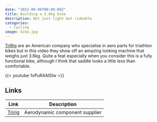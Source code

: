 ```yaml
---
date: "2023-09-06T00:00:00Z"
title: Building a 3.6kg bike
description: Not just light but rideable
categories:
  - Cycling
image: bike.jpg
---
```

[TriRig](https://tririg.com/) are an American company who specialise in aero parts for triathlon bikes but in this video they show off an amazing looking machine that weighs just 3.6kg. Quite a feat especially when you consider this is a fully functional bike, although I think that saddle looks a little less than comfortable.

{{< youtube 1vPuR4AISIw >}}

## Links

|Link|Description|
|--------|----|
|[Tririg](https://tririg.com/)| Aerodynamic component supplier |
